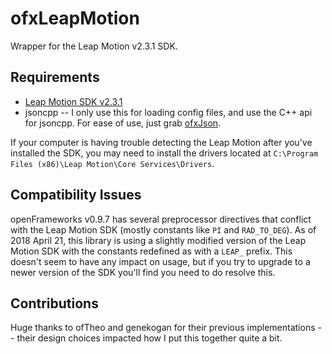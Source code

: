 # ofxLeapMotion
Wrapper for the Leap Motion v2.3.1 SDK.

## Requirements
* [Leap Motion SDK v2.3.1](https://developer.leapmotion.com/sdk/v2/)
* jsoncpp -- I only use this for loading config files, and use the C++ api for jsoncpp.  For ease of use, just grab  [ofxJson](https://github.com/jeffcrouse/ofxJSON).

If your computer is having trouble detecting the Leap Motion after you've installed the SDK, you may need to install the drivers located at `C:\Program Files (x86)\Leap Motion\Core Services\Drivers`.

## Compatibility Issues
openFrameworks v0.9.7 has several preprocessor directives that conflict with the Leap Motion SDK (mostly constants like `PI` and `RAD_TO_DEG`).  As of 2018 April 21, this library is using a slightly modified version of the Leap Motion SDK with the constants redefined as with a `LEAP_` prefix.  This doesn't seem to have any impact on usage, but if you try to upgrade to a newer version of the SDK you'll find you need to do resolve this.

## Contributions
Huge thanks to ofTheo and genekogan for their previous implementations -- their design choices impacted how I put this together quite a bit.
